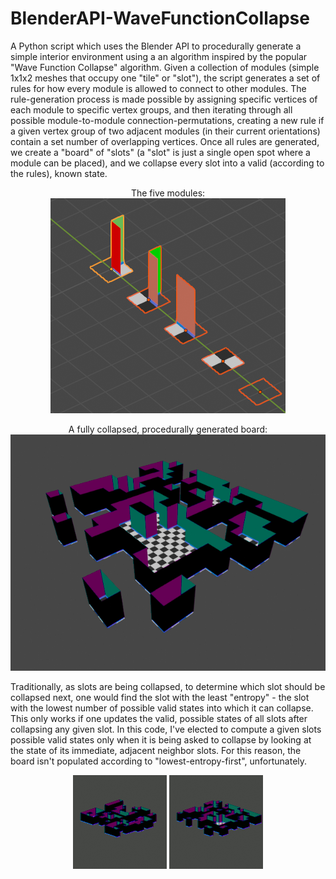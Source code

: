 # BlenderAPI-WaveFunctionCollapse

A Python script which uses the Blender API to procedurally generate a simple interior environment using a an algorithm inspired by the popular "Wave Function Collapse" algorithm.
Given a collection of modules (simple 1x1x2 meshes that occupy one "tile" or "slot"), the script generates a set of rules for how every module is allowed to connect to other modules.
The rule-generation process is made possible by assigning specific vertices of each module to specific vertex groups, and then iterating through all possible module-to-module connection-permutations, creating a new rule if a given vertex group of two adjacent modules (in their current orientations) contain a set number of overlapping vertices.
Once all rules are generated, we create a "board" of "slots" (a "slot" is just a single open spot where a module can be placed), and we collapse every slot into a valid (according to the rules), known state.




<p align="center">
The five modules:<br>
<img src="https://github.com/PaulBenMarsh/BlenderAPI-WaveFunctionCollapse/blob/master/screenshots/five_modules.png?raw=true">
</p>

<p align="center">
A fully collapsed, procedurally generated board:<br>
<img src="https://github.com/PaulBenMarsh/BlenderAPI-WaveFunctionCollapse/blob/master/screenshots/board.png?raw=true">
</p>

Traditionally, as slots are being collapsed, to determine which slot should be collapsed next, one would find the slot with the least "entropy" - the slot with the lowest number of possible valid states into which it can collapse.
This only works if one updates the valid, possible states of all slots after collapsing any given slot. In this code, I've elected to compute a given slots possible valid states only when it is being asked to collapse by looking at the state of its immediate, adjacent neighbor slots.
For this reason, the board isn't populated according to "lowest-entropy-first", unfortunately.

<p align="center">
<span>
<img src="https://github.com/PaulBenMarsh/BlenderAPI-WaveFunctionCollapse/blob/master/screenshots/loop_1.gif?raw=true">
<img src="https://github.com/PaulBenMarsh/BlenderAPI-WaveFunctionCollapse/blob/master/screenshots/loop_2.gif?raw=true">
</span>
</p>
